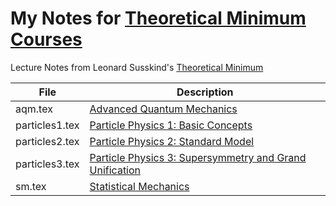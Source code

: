 # My Notes for [Theoretical Minimum Courses](http://theoreticalminimum.com/)

Lecture Notes from Leonard Susskind's [Theoretical Minimum](http://theoreticalminimum.com/home)

File|Description
-------|-------------------------------------------------------------
aqm.tex|[Advanced Quantum Mechanics](http://theoreticalminimum.com/courses/advanced-quantum-mechanics/2013/fall)
|particles1.tex|[Particle Physics 1: Basic Concepts](http://theoreticalminimum.com/courses/particle-physics-1-basic-concepts/2009/fall)|
|particles2.tex|[Particle Physics 2: Standard Model](http://theoreticalminimum.com/courses/particle-physics-2-standard-model/2010/winter)|
|particles3.tex|[Particle Physics 3: Supersymmetry and Grand Unification](http://theoreticalminimum.com/courses/particle-physics-3-supersymmetry-and-grand-unification/2010/spring/lecture-1)|
sm.tex|[Statistical Mechanics](http://theoreticalminimum.com/courses/statistical-mechanics/2013/spring)
